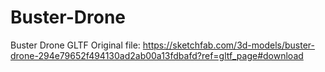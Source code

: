 # Buster-Drone
Buster Drone GLTF
Original file: https://sketchfab.com/3d-models/buster-drone-294e79652f494130ad2ab00a13fdbafd?ref=gltf_page#download
